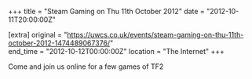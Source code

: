 +++
title = "Steam Gaming on Thu 11th October 2012"
date = "2012-10-11T20:00:00Z"

[extra]
original = "https://uwcs.co.uk/events/steam-gaming-on-thu-11th-october-2012-1474489067376/"    
end_time = "2012-10-12T00:00:00Z"
location = "The Internet"
+++

Come and join us online for a few games of TF2


